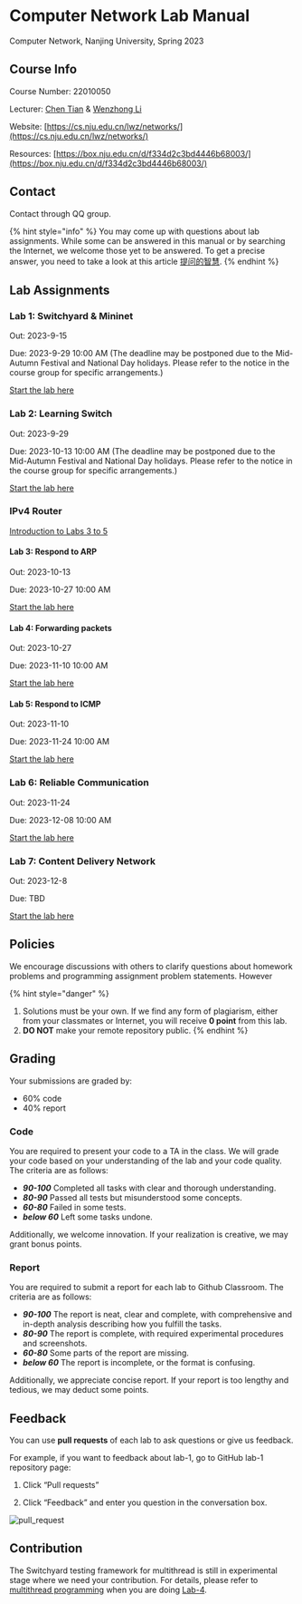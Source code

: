 # Computer Network Lab Manual

Computer Network, Nanjing University, Spring 2023

## Course Info

Course Number: 22010050

Lecturer: [Chen Tian](https://cs.nju.edu.cn/tianchen/) & [Wenzhong Li](https://cs.nju.edu.cn/lwz/)

Website: [https://cs.nju.edu.cn/lwz/networks/](https://cs.nju.edu.cn/lwz/networks/)

Resources: [https://box.nju.edu.cn/d/f334d2c3bd4446b68003/](https://box.nju.edu.cn/d/f334d2c3bd4446b68003/)

## Contact

Contact through QQ group.

{% hint style="info" %}
You may come up with questions about lab assignments. While some can be answered in this manual or by searching the Internet, we welcome those yet to be answered. To get a precise answer, you need to take a look at this article [提问的智慧](https://github.com/ryanhanwu/How-To-Ask-Questions-The-Smart-Way/blob/master/README-zh\_CN.md).
{% endhint %}

## Lab Assignments

### Lab 1: Switchyard & Mininet

Out: 2023-9-15

Due: 2023-9-29 10:00 AM (The deadline may be postponed due to the Mid-Autumn Festival and National Day holidays. Please refer to the notice in the course group for specific arrangements.)

[Start the lab here](lab-1/)

### Lab 2: Learning Switch

Out: 2023-9-29

Due: 2023-10-13 10:00 AM (The deadline may be postponed due to the Mid-Autumn Festival and National Day holidays. Please refer to the notice in the course group for specific arrangements.)

[Start the lab here](lab-2/)

### IPv4 Router

[Introduction to Labs 3 to 5](ipv4-router/)

#### Lab 3: Respond to ARP

Out: 2023-10-13

Due: 2023-10-27 10:00 AM

[Start the lab here](ipv4-router/lab-3/)

#### Lab 4: Forwarding packets

Out: 2023-10-27

Due: 2023-11-10 10:00 AM

[Start the lab here](ipv4-router/lab-4/)

#### Lab 5: Respond to ICMP

Out: 2023-11-10

Due: 2023-11-24 10:00 AM

[Start the lab here](ipv4-router/lab-5/)

### Lab 6: Reliable Communication

Out: 2023-11-24

Due: 2023-12-08 10:00 AM

[Start the lab here](lab-6/)

### Lab 7: Content Delivery Network

Out: 2023-12-8

Due: TBD

[Start the lab here](lab-7/)

## Policies

We encourage discussions with others to clarify questions about homework problems and programming assignment problem statements. However

{% hint style="danger" %}
1. Solutions must be your own. If we find any form of plagiarism, either from your classmates or Internet, you will receive **0 point** from this lab.
2. **DO NOT** make your remote repository public.
{% endhint %}

## Grading

Your submissions are graded by:

* 60% code
* 40% report

### Code

You are required to present your code to a TA in the class. We will grade your code based on your understanding of the lab and your code quality. The criteria are as follows:

* _**90-100**_ Completed all tasks with clear and thorough understanding.&#x20;
* _**80-90**_ Passed all tests but misunderstood some concepts.
* _**60-80**_ Failed in some tests.
* _**below 60**_ Left some tasks undone.

Additionally, we welcome innovation. If your realization is creative, we may grant bonus points.

### Report

You are required to submit a report for each lab to Github Classroom. The criteria are as follows:

* _**90-100**_ The report is neat, clear and complete, with comprehensive and in-depth analysis describing how you fulfill the tasks.
* _**80-90**_ The report is complete, with required experimental procedures and screenshots.
* _**60-80**_ Some parts of the report are missing.
* _**below 60**_ The report is incomplete, or the format is confusing.

Additionally, we appreciate concise report. If your report is too lengthy and tedious, we may deduct some points.

## Feedback

You can use **pull requests** of each lab to ask questions or give us feedback.

For example, if you want to feedback about lab-1, go to GitHub lab-1 repository page:

1.  Click “Pull requests”


2. Click “Feedback” and enter you question in the conversation box.

![pull\_request](.gitbook/assets/pull\_request.png)

## Contribution

The Switchyard testing framework for multithread is still in experimental stage where we need your contribution. For details, please refer to [multithread programming](appendix/multithread-programming.md) when you are doing [Lab-4](ipv4-router/lab-4/).
